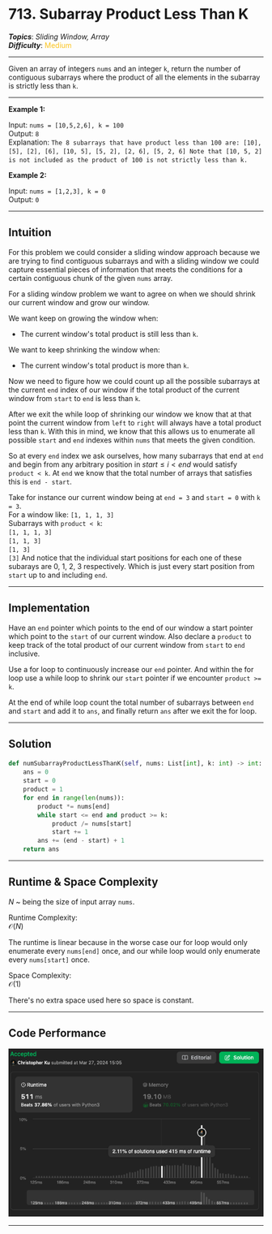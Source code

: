 # 713. Subarray Product Less Than K
***Topics***: *Sliding Window, Array*  
***Difficulty***: <span style="color: #fac31d;">Medium</span>
<!-- green: #46c6c2, yellow: #fac31d, red: #f8615c-->
---
Given an array of integers `nums` and an integer `k`, return the number of contiguous subarrays where the product of all the elements in the subarray is strictly less than `k`.

---
**Example 1:**  

Input: `nums = [10,5,2,6], k = 100`  
Output: `8`  
Explanation: `The 8 subarrays that have product less than 100 are:
[10], [5], [2], [6], [10, 5], [5, 2], [2, 6], [5, 2, 6]
Note that [10, 5, 2] is not included as the product of 100 is not strictly less than k.`  

**Example 2:**  

Input: `nums = [1,2,3], k = 0`  
Output: `0`    

---
## Intuition
For this problem we could consider a sliding window approach because we are trying to find contiguous subarrays and with a sliding window we could capture essential pieces of information that meets the conditions for a certain contiguous chunk of the given `nums` array. 

For a sliding window problem we want to agree on when we should shrink our current window and grow our window.

We want keep on growing the window when:  
- The current window's total product is still less than `k`.

We want to keep shrinking the window when:
- The current window's total product is more than `k`.

Now we need to figure how we could count up all the possible subarrays at the current `end` index of our window if the total product of the current window from `start` to `end` is less than `k`.

After we exit the while loop of shrinking our window we know that at that point the current window from `left` to `right` will always have a total product less than `k`. With this in mind, we know that this allows us to enumerate all possible `start` and `end` indexes within `nums` that meets the given condition.

So at every `end` index we ask ourselves, how many subarrays that end at `end` and begin from any arbitrary position in $start \leq i \lt end$ would satisfy `product < k`. At `end` we know that the total number of arrays that satisfies this is `end - start`.

Take for instance our current window being at `end = 3` and `start = 0` with `k = 3`.  
For a window like: `[1, 1, 1, 3]`  
Subarrays with `product < k`:    
`[1, 1, 1, 3]`  
`[1, 1, 3]`  
`[1, 3]`  
`[3]`
And notice that the individual start positions for each one of these subarays are 0, 1, 2, 3 respectively. Which is just every start position from `start` up to and including `end`.



---
## Implementation
Have an `end` pointer which points to the end of our window a start pointer which point to the `start` of our current window. Also declare a `product` to keep track of the total product of our current window from `start` to `end` inclusive.

Use a for loop to continuously increase our `end` pointer. And within the for loop use a while loop to shrink our `start` pointer if we encounter `product >= k`.

At the end of while loop count the total number of subarrays between `end` and `start` and add it to `ans`, and finally return `ans` after we exit the for loop.

---
## Solution
```python
def numSubarrayProductLessThanK(self, nums: List[int], k: int) -> int:
    ans = 0
    start = 0
    product = 1
    for end in range(len(nums)):
        product *= nums[end]
        while start <= end and product >= k:
            product /= nums[start]
            start += 1
        ans += (end - start) + 1
    return ans
```
---
## Runtime & Space Complexity
$N$ ~ being the size of input array `nums`.  

Runtime Complexity:  
$\mathcal{O}(N)$

The runtime is linear because in the worse case our for loop would only enumerate every `nums[end]` once, and our while loop would only enumerate every `nums[start]` once.

Space Complexity:  
$\mathcal{O}(1)$

There's no extra space used here so space is constant.

---
## Code Performance
![713 code performance](../y_resources/code-performances/lc-713.png)

---